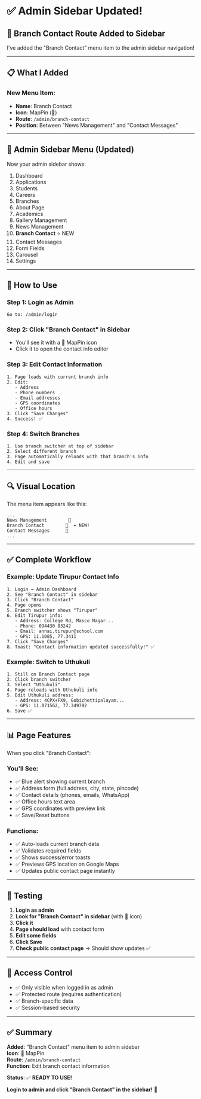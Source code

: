 # ✅ Admin Sidebar Updated!

## 🎉 **Branch Contact Route Added to Sidebar**

I've added the "Branch Contact" menu item to the admin sidebar navigation!

---

## 📋 **What I Added**

### **New Menu Item:**
- **Name**: Branch Contact
- **Icon**: MapPin (📍)
- **Route**: `/admin/branch-contact`
- **Position**: Between "News Management" and "Contact Messages"

---

## 🎨 **Admin Sidebar Menu (Updated)**

Now your admin sidebar shows:

1. Dashboard
2. Applications
3. Students
4. Careers
5. Branches
6. About Page
7. Academics
8. Gallery Management
9. News Management
10. **Branch Contact** ⭐ NEW
11. Contact Messages
12. Form Fields
13. Carousel
14. Settings

---

## 🚀 **How to Use**

### **Step 1: Login as Admin**
```
Go to: /admin/login
```

### **Step 2: Click "Branch Contact" in Sidebar**
- You'll see it with a 📍 MapPin icon
- Click it to open the contact info editor

### **Step 3: Edit Contact Information**
```
1. Page loads with current branch info
2. Edit:
   - Address
   - Phone numbers
   - Email addresses
   - GPS coordinates
   - Office hours
3. Click "Save Changes"
4. Success! ✅
```

### **Step 4: Switch Branches**
```
1. Use branch switcher at top of sidebar
2. Select different branch
3. Page automatically reloads with that branch's info
4. Edit and save
```

---

## 🔍 **Visual Location**

The menu item appears like this:

```
...
News Management        📰
Branch Contact        📍  ← NEW!
Contact Messages      💬
...
```

---

## ✅ **Complete Workflow**

### **Example: Update Tirupur Contact Info**
```
1. Login → Admin Dashboard
2. See "Branch Contact" in sidebar
3. Click "Branch Contact"
4. Page opens
5. Branch switcher shows "Tirupur"
6. Edit Tirupur info:
   - Address: College Rd, Masco Nagar...
   - Phone: 094430 83242
   - Email: annai.tirupur@school.com
   - GPS: 11.1085, 77.3411
7. Click "Save Changes"
8. Toast: "Contact information updated successfully!" ✅
```

### **Example: Switch to Uthukuli**
```
1. Still on Branch Contact page
2. Click branch switcher
3. Select "Uthukuli"
4. Page reloads with Uthukuli info
5. Edit Uthukuli address:
   - Address: 4CPX+FX9, Gobichettipalayam...
   - GPS: 11.071562, 77.349792
6. Save ✅
```

---

## 📊 **Page Features**

When you click "Branch Contact":

### **You'll See:**
- ✅ Blue alert showing current branch
- ✅ Address form (full address, city, state, pincode)
- ✅ Contact details (phones, emails, WhatsApp)
- ✅ Office hours text area
- ✅ GPS coordinates with preview link
- ✅ Save/Reset buttons

### **Functions:**
- ✅ Auto-loads current branch data
- ✅ Validates required fields
- ✅ Shows success/error toasts
- ✅ Previews GPS location on Google Maps
- ✅ Updates public contact page instantly

---

## 🎯 **Testing**

1. **Login as admin**
2. **Look for "Branch Contact" in sidebar** (with 📍 icon)
3. **Click it**
4. **Page should load** with contact form
5. **Edit some fields**
6. **Click Save**
7. **Check public contact page** → Should show updates ✅

---

## 🔐 **Access Control**

- ✅ Only visible when logged in as admin
- ✅ Protected route (requires authentication)
- ✅ Branch-specific data
- ✅ Session-based security

---

## ✅ **Summary**

**Added**: "Branch Contact" menu item to admin sidebar  
**Icon**: 📍 MapPin  
**Route**: `/admin/branch-contact`  
**Function**: Edit branch contact information  

**Status**: ✅ **READY TO USE!**

**Login to admin and click "Branch Contact" in the sidebar!** 🚀

